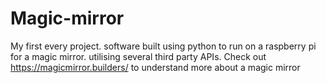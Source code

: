 # Magic-mirror
My first every project. software built using python to run on a raspberry pi for a magic mirror. utilising several third party APIs.
Check out https://magicmirror.builders/ to understand more about a magic mirror
